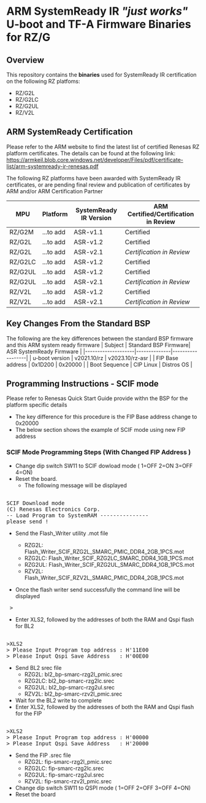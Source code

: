 
# ARM SystemReady IR *"just works"* U-boot and TF-A Firmware Binaries for RZ/G
## Overview
This repository contains the **binaries** used for SystemReady IR
certification on the following RZ platfoms:
- RZ/G2L
- RZ/G2LC
- RZ/G2UL
- RZ/V2L
## ARM SystemReady Certification
Please refer to the ARM website to find the latest list of certified Renesas RZ platform certificates.
The details can be found at the following link:
https://armkeil.blob.core.windows.net/developer/Files/pdf/certificate-list/arm-systemready-ir-renesas.pdf

The following RZ platforms have been awarded with SystemReady IR certificates, or are pending final review and publication of certificates by ARM and/or ARM Certification Partner

| MPU | Platform |SystemReady IR Version |ARM Certified/Certification in Review|
|--|--|--|--|
|RZ/G2M|...to add|ASR-v1.1|Certified|
|RZ/G2L|...to add|ASR-v1.2|Certified|
|RZ/G2L|...to add|ASR-v2.1|*Certification in Review*|
|RZ/G2LC|...to add|ASR-v1.2|Certified|
|RZ/G2UL|...to add|ASR-v1.2|Certified|
|RZ/G2UL|...to add|ASR-v2.1|*Certification in Review*|
|RZ/V2L|...to add|ASR-v1.2|Certified|
|RZ/V2L|...to add|ASR-v2.1|*Certification in Review*|


## Key Changes From the Standard BSP 
The following are the key differences between the standard BSP firmware and this ARM system ready firmware
| Subject            | Standard BSP Firmware| ASR SystemReady Firmware    |
|--------------------|--------------|------------------|
| u-boot version     | v2021.10/rz  | v2023.10/rz-asr  |
| FIP Base address   | 0x1D200      | 0x20000          |
| Boot Sequence      | CIP Linux    | Distros OS       |

## Programming Instructions - SCIF mode
Please refer to Renesas Quick Start Guide provide withn the BSP for the platform specific details
- The key difference for this procedure is the FIP Base address change to 0x20000
- The below section shows the example of SCIF mode using new FIP address
### SCIF Mode Programming Steps (With Changed FIP Address )
- Change dip switch SW11 to SCIF dowload mode ( 1=OFF 2=ON 3=OFF 4=ON)
- Reset the board. 
  - The following message will be displayed
<pre> 
SCIF Download mode
(C) Renesas Electronics Corp.
-- Load Program to SystemRAM ---------------
please send !
</pre>
- Send the Flash_Writer utility .mot file 
    - RZG2L:  Flash_Writer_SCIF_RZG2L_SMARC_PMIC_DDR4_2GB_1PCS.mot
    - RZG2LC: Flash_Writer_SCIF_RZG2LC_SMARC_DDR4_1GB_1PCS.mot
    - RZG2UL: Flash_Writer_SCIF_RZG2UL_SMARC_DDR4_1GB_1PCS.mot
    - RZV2L:  Flash_Writer_SCIF_RZV2L_SMARC_PMIC_DDR4_2GB_1PCS.mot

- Once the flash writer send successfully the command line will be displayed
<pre> > </pre>
- Enter XLS2, followed by the addresses of both the RAM and Qspi flash for BL2
<pre> 
>XLS2
> Please Input Program top address : H'11E00
> Please Input Qspi Save Address   : H'00E00
</pre>
- Send BL2 srec file
    - RZG2L:  bl2_bp-smarc-rzg2l_pmic.srec
    - RZG2LC: bl2_bp-smarc-rzg2lc.srec
    - RZG2UL: bl2_bp-smarc-rzg2ul.srec
    - RZV2L:  bl2_bp-smarc-rzv2l_pmic.srec
- Wait for the BL2 write to complete 
- Enter XLS2, followed by the addresses of both the RAM and Qspi flash for the FIP
<pre> 
>XLS2
> Please Input Program top address : H'00000
> Please Input Qspi Save Address   : H'20000
</pre>
- Send the FIP .srec file
    - RZG2L:  fip-smarc-rzg2l_pmic.srec
    - RZG2LC: fip-smarc-rzg2lc.srec
    - RZG2UL: fip-smarc-rzg2ul.srec
    - RZV2L:  fip-smarc-rzv2l_pmic.srec
- Change dip switch SW11 to QSPI mode ( 1=OFF 2=OFF 3=OFF 4=ON)
- Reset the board


